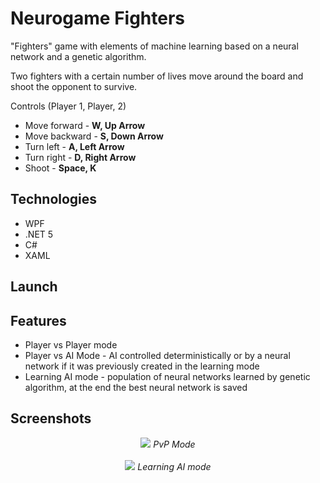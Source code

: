 # Neurogame Fighters
"Fighters" game with elements of machine learning based on a neural network and a genetic algorithm.

Two fighters with a certain number of lives move around the board and shoot the opponent to survive.

Controls (Player 1, Player, 2)

* Move forward - **W, Up Arrow**
* Move backward - **S, Down Arrow**
* Turn left - **A, Left Arrow**
* Turn right - **D, Right Arrow**
* Shoot - **Space, K**

## Technologies
* WPF
* .NET 5
* C#
* XAML

## Launch

## Features
* Player vs Player mode
* Player vs AI Mode - AI controlled deterministically or by a neural network if it was previously created in the learning mode
* Learning AI mode - population of neural networks learned by genetic algorithm, at the end the best neural network is saved

## Screenshots
<p align="center">
  <img src="https://user-images.githubusercontent.com/61886846/176968763-a3b19d6c-19b3-40c9-8dc3-fed66af7695c.png">
  <i>PvP Mode</i>
  </br></br>
  <img src="https://user-images.githubusercontent.com/61886846/176971070-20506362-72a2-4de2-8334-d483cfbbc850.png">
  <i>Learning AI mode</i>
</p>


